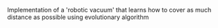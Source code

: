 Implementation of a 'robotic vacuum' that learns how to cover as much distance as possible using evolutionary algorithm
